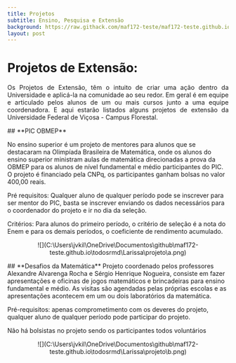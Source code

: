 ```yaml
---
title: Projetos
subtitle: Ensino, Pesquisa e Extensão
background: https://raw.githack.com/maf172-teste/maf172-teste.github.io/master/img/projetos.jpg
layout: post
---
```



# Projetos de Extensão:
<p style="text-align: justify;">
<!--como colocar link e pular linhas-->
 Os Projetos de Extensão, têm o intuito de criar uma ação dentro da Universidade e aplicá-la na comunidade ao seu redor. Em geral é em equipe e articulado pelos alunos de um ou mais cursos junto a uma equipe coordenadora.
  E aqui estarão listados alguns projetos de extensão da Universidade Federal de Viçosa - Campus Florestal.
</p>
## **PIC OBMEP** 

No ensino superior é um projeto de mentores para alunos que se destacaram na Olimpíada Brasileira de Matemática, onde os alunos do ensino superior ministram aulas de matemática direcionadas a prova da OBMEP para os alunos de nível fundamental e médio participantes do PIC. O projeto é financiado pela CNPq, os participantes ganham bolsas no valor 400,00 reais.
<P>
Pré requisitos: Qualquer aluno de qualquer período pode se inscrever para ser mentor do PIC, basta se inscrever enviando os dados necessários para o coordenador do projeto e ir no dia da seleção.
<P>
Critérios: Para alunos do primeiro período, o critério de seleção é a nota do Enem e para os demais períodos, o coeficiente de rendimento acumulado.
<p>
<center>![](C:\Users\jvkil\OneDrive\Documentos\github\maf172-teste.github.io\todosrmd\Larissa\projeto\a.png)</center>
<p>
## **Desafios da Matemática**
 Projeto coordenado pelos professores Alexandre Alvarenga Rocha e Sérgio Henrique Nogueira, consiste em fazer apresentações e oficinas de jogos matemáticos e brincadeiras para ensino fundamental e médio. As visitas são agendadas pelas próprias escolas e as apresentações acontecem em um ou dois laboratórios da matemática.
<p>
Pré-requisitos: apenas comprometimento com os deveres do projeto, qualquer aluno de qualquer período pode participar do projeto.
<p>
Não há bolsistas no projeto sendo os participantes todos voluntários
<p>
<center>![](C:\Users\jvkil\OneDrive\Documentos\github\maf172-teste.github.io\todosrmd\Larissa\projeto\b.png)</center>
